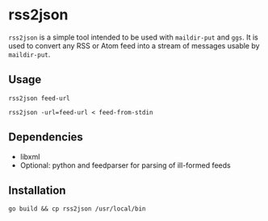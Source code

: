 # rss2json

`rss2json` is a simple tool intended to be used with `maildir-put` and `ggs`. It is used to convert any RSS or Atom feed into a stream of messages usable by `maildir-put`.

## Usage

	rss2json feed-url

	rss2json -url=feed-url < feed-from-stdin

## Dependencies

* libxml
* Optional: python and feedparser for parsing of ill-formed feeds

## Installation

	go build && cp rss2json /usr/local/bin

